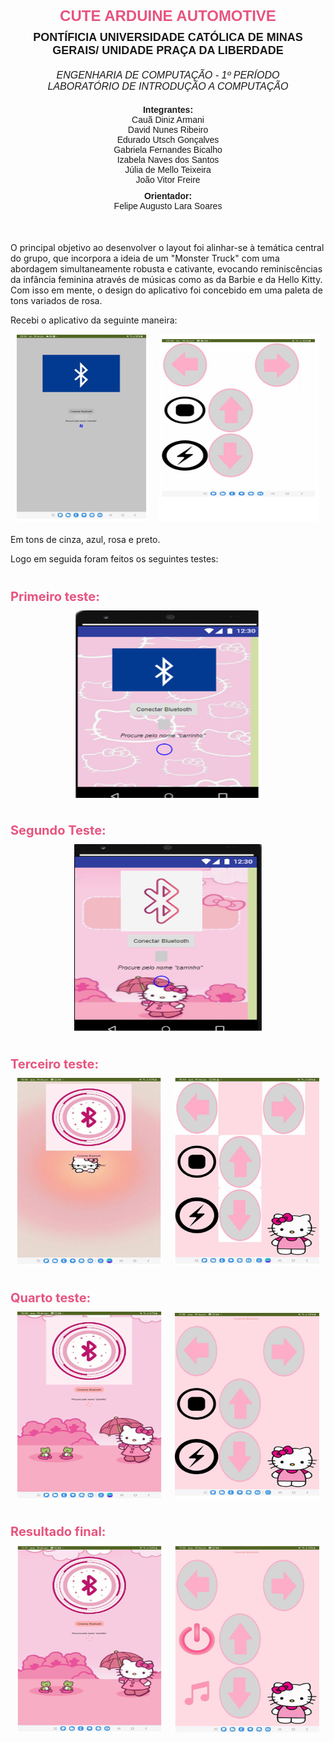 ﻿<div class="cover-page">
    <div class="project-title">CUTE ARDUINE AUTOMOTIVE</div>
    <div class="university-info">
        PONTÍFICIA UNIVERSIDADE CATÓLICA DE MINAS GERAIS/ UNIDADE PRAÇA DA LIBERDADE
    </div>
    <div class="course-info">
        ENGENHARIA DE COMPUTAÇÃO - 1º PERÍODO<br>
        LABORATÓRIO DE INTRODUÇÃO A COMPUTAÇÃO
    </div>
    <div class="members">
        <strong>Integrantes:</strong><br>
        Cauã Diniz Armani<br>
        David Nunes Ribeiro<br>
        Edurado Utsch Gonçalves<br>
        Gabriela Fernandes Bicalho<br>
        Izabela Naves dos Santos<br>
        Júlia de Mello Teixeira<br>
        João Vitor Freire
    </div>
    <div>
        <strong>Orientador:</strong><br>
        Felipe Augusto Lara Soares
    </div>
</div>

<p>O principal objetivo ao desenvolver o layout foi alinhar-se à temática central do grupo, que
incorpora a ideia de um "Monster Truck" com uma abordagem simultaneamente robusta e
cativante, evocando reminiscências da infância feminina através de músicas como as da
Barbie e da Hello Kitty. Com isso em mente, o design do aplicativo foi concebido em uma
paleta de tons variados de rosa.</p>

<p>Recebi o aplicativo da seguinte maneira:</p>

<div class="image-group">
    <img src="Fotos_Videos_Aplicativo/cute_arduine_automotive_app_layout_pic1.png" alt="Arduine pic 1" width="300px" height="300px">
    <img src="Fotos_Videos_Aplicativo/cute_arduine_automotive_app_layout_pic2.png" alt="Arduine pic 2" width="300px" height="300px">
</div>

<p>Em tons de cinza, azul, rosa e preto.</p>

<p>Logo em seguida foram feitos os seguintes testes:</p>

<div class="section-title">Primeiro teste:</div>
<div class="image-group">
    <img src="Fotos_Videos_Aplicativo/cute_arduine_automotive_app_layout_pic3.png" alt="App pic 3" width="300px" height="300px">
</div>

<div class="section-title">Segundo Teste:</div>
<div class="image-group">
    <img src="Fotos_Videos_Aplicativo/cute_arduine_automotive_app_layout_pic4.png" alt="App pic 4" width="300px" height="300px">
</div>

<div class="section-title">Terceiro teste:</div>
<div class="image-group">
    <img src="Fotos_Videos_Aplicativo/cute_arduine_automotive_app_layout_pic5.png" alt="App pic 5" width="300px" height="300px">
    <img src="Fotos_Videos_Aplicativo/cute_arduine_automotive_app_layout_pic6.png" alt="App pic 6" width="300px" height="300px">
</div>

<div class="section-title">Quarto teste:</div>
<div class="image-group">
    <img src="Fotos_Videos_Aplicativo/cute_arduine_automotive_app_layout_pic7.png" alt="App pic 7" width="300px" height="300px">
    <img src="Fotos_Videos_Aplicativo/cute_arduine_automotive_app_layout_pic8.png" alt="App pic 8" width="300px" height="300px">
</div>

<div class="section-title">Resultado final:</div>
<div class="image-group">
    <img src="Fotos_Videos_Aplicativo/cute_arduine_automotive_app_layout_pic9.png" alt="App pic 9" width="300px" height="300px">
    <img src="Fotos_Videos_Aplicativo/cute_arduine_automotive_app_layout_pic10.png" alt="App pic 10" width="300px" height="300px">
</div>

<style>
    .cover-page {
        text-align: center;
        font-family: Arial, sans-serif;
        margin-bottom: 50px;
    }
    .project-title {
        font-size: 24px;
        font-weight: bold;
        color: #e75480;
        margin-bottom: 10px;
    }
    .university-info {
        font-size: 18px;
        font-weight: bold;
        margin-bottom: 20px;
    }
    .course-info {
        font-size: 16px;
        font-style: italic;
        margin-bottom: 20px;
    }
    .members {
        margin-bottom: 10px;
    }
    .section-title {
        font-size: 20px;
        font-weight: bold;
        color: #e75480;
        margin-top: 40px;
        margin-bottom: 10px;
    }
    .image-group {
        display: flex;
        justify-content: space-around;
        margin-bottom: 20px;
    }
    .image-group img {
        margin: 0 10px;
    }
    .list-item {
        margin-left: 20px;
    }
</style>
